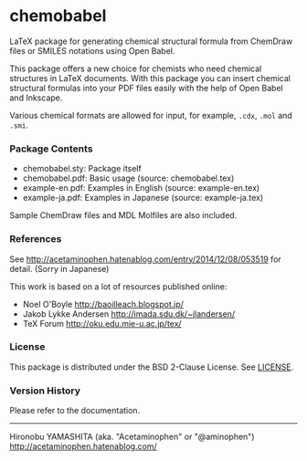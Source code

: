 chemobabel
==========

LaTeX package for generating chemical structural formula from
ChemDraw files or SMILES notations using Open Babel.

This package offers a new choice for chemists who need
chemical structures in LaTeX documents.
With this package you can insert chemical structural formulas
into your PDF files easily with the help of Open Babel and Inkscape.

Various chemical formats are allowed for input,
for example, `.cdx`, `.mol` and `.smi`.

### Package Contents

 - chemobabel.sty: Package itself
 - chemobabel.pdf: Basic usage (source: chemobabel.tex)
 - example-en.pdf: Examples in English (source: example-en.tex)
 - example-ja.pdf: Examples in Japanese (source: example-ja.tex)

Sample ChemDraw files and MDL Molfiles are also included.

### References

See http://acetaminophen.hatenablog.com/entry/2014/12/08/053519
for detail. (Sorry in Japanese)

This work is based on a lot of resources published online:
  - Noel O'Boyle http://baoilleach.blogspot.jp/
  - Jakob Lykke Andersen http://imada.sdu.dk/~jlandersen/
  - TeX Forum http://oku.edu.mie-u.ac.jp/tex/

### License

This package is distributed under the BSD 2-Clause License.
See [LICENSE](./LICENSE).

### Version History

Please refer to the documentation.

--------------------
Hironobu YAMASHITA (aka. "Acetaminophen" or "@aminophen")
http://acetaminophen.hatenablog.com/
